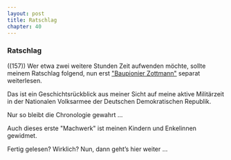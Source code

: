 ```yaml
---  
layout: post
title: Ratschlag
chapter: 40
---  
```


### Ratschlag

((157)) Wer etwa zwei weitere Stunden Zeit aufwenden möchte, sollte meinem
Ratschlag folgend, nun erst ["Baupionier
Zottmann"](http://baupionier.zottmann.org) separat weiterlesen.

Das ist ein Geschichtsrückblick aus meiner Sicht auf meine aktive Militärzeit
in der Nationalen Volksarmee der Deutschen Demokratischen Republik.

Nur so bleibt die Chronologie gewahrt …

Auch dieses erste "Machwerk" ist meinen Kindern und Enkelinnen gewidmet.

Fertig gelesen? Wirklich? Nun, dann geht’s hier weiter …
